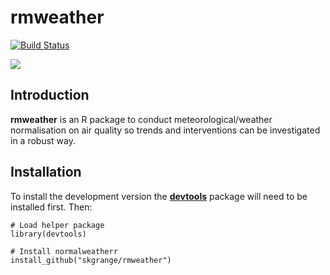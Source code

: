 # **rmweather**

[![Build Status](https://travis-ci.org/skgrange/rmweather.svg?branch=master)](https://travis-ci.org/skgrange/rmweather)

![](inst/extdata/images/icon_small.png)

## Introduction

**rmweather** is an R package to conduct meteorological/weather normalisation on air quality so trends and interventions can be investigated in a robust way. 

## Installation

To install the development version the [**devtools**](https://github.com/hadley/devtools) package will need to be installed first. Then:

```
# Load helper package
library(devtools)

# Install normalweatherr
install_github("skgrange/rmweather")
```

